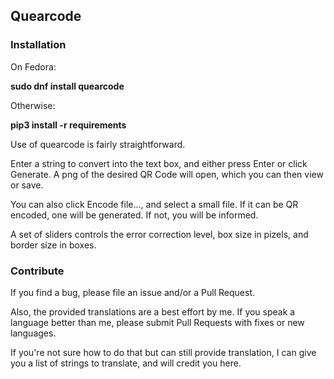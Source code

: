 ## Quearcode

### Installation

On Fedora:

<strong>sudo dnf install quearcode</strong>

Otherwise:

<strong>pip3 install -r requirements</strong>

Use of quearcode is fairly straightforward.

Enter a string to convert into the text box, and either 
press Enter or click Generate.  A png of the desired QR Code 
will open, which you can then view or save.

You can also click Encode file..., and select a small file.
If it can be QR encoded, one will be generated.  If not, you will be
informed.

A set of sliders controls the error correction level, box size in pizels,
and border size in boxes.

### Contribute

If you find a bug, please file an issue and/or a Pull Request.

Also, the provided translations are a best effort by me. If you speak a language better than me, please submit Pull Requests with fixes or new languages.

If you're not sure how to do that but can still provide translation, I can give you a list of strings to translate, and will credit you here.